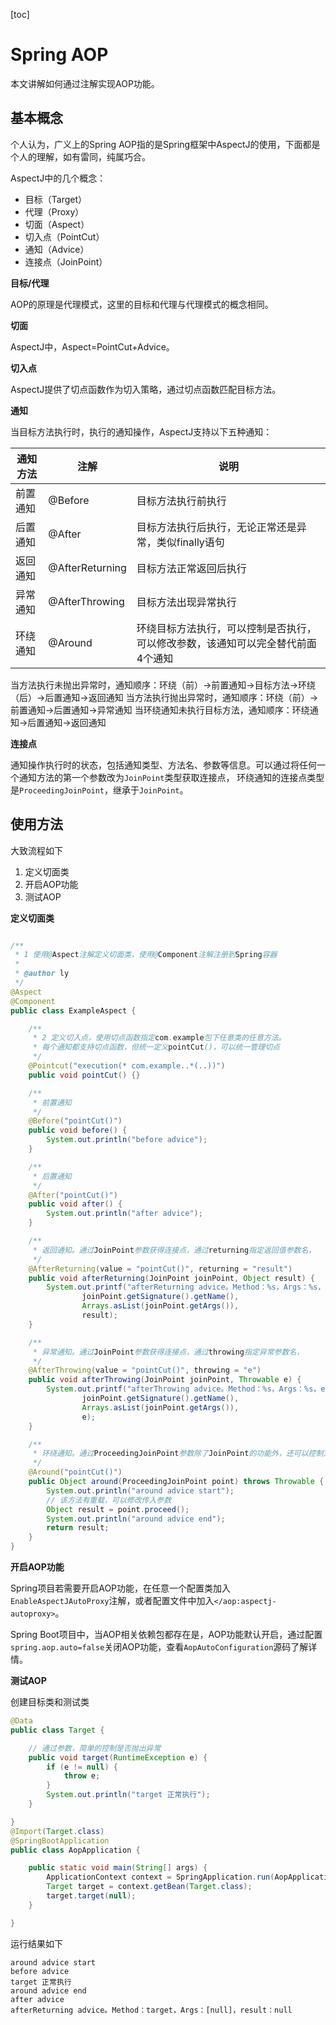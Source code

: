 [toc]

# Spring AOP

本文讲解如何通过注解实现AOP功能。

## 基本概念

个人认为，广义上的Spring AOP指的是Spring框架中AspectJ的使用，下面都是个人的理解，如有雷同，纯属巧合。

AspectJ中的几个概念：

- 目标（Target）
- 代理（Proxy）
- 切面（Aspect）
- 切入点（PointCut）
- 通知（Advice）
- 连接点（JoinPoint）

**目标/代理**

AOP的原理是代理模式，这里的目标和代理与代理模式的概念相同。

**切面**

AspectJ中，Aspect=PointCut+Advice。

**切入点**

AspectJ提供了切点函数作为切入策略，通过切点函数匹配目标方法。

**通知**

当目标方法执行时，执行的通知操作，AspectJ支持以下五种通知：

|通知方法|注解|说明|
|---|---|---|
|前置通知|@Before|目标方法执行前执行|
|后置通知|@After|目标方法执行后执行，无论正常还是异常，类似finally语句|
|返回通知|@AfterReturning|目标方法正常返回后执行|
|异常通知|@AfterThrowing|目标方法出现异常执行|
|环绕通知|@Around|环绕目标方法执行，可以控制是否执行，可以修改参数，该通知可以完全替代前面4个通知|

当方法执行未抛出异常时，通知顺序：环绕（前）->前置通知->目标方法->环绕（后）->后置通知->返回通知
当方法执行抛出异常时，通知顺序：环绕（前）->前置通知->后置通知->异常通知
当环绕通知未执行目标方法，通知顺序：环绕通知->后置通知->返回通知

**连接点**

通知操作执行时的状态，包括通知类型、方法名、参数等信息。可以通过将任何一个通知方法的第一个参数改为`JoinPoint`类型获取连接点，
环绕通知的连接点类型是`ProceedingJoinPoint`，继承于`JoinPoint`。

## 使用方法

大致流程如下

1. 定义切面类
2. 开启AOP功能
3. 测试AOP

**定义切面类**

```java

/**
 * 1 使用@Aspect注解定义切面类，使用@Component注解注册到Spring容器
 *
 * @author ly
 */
@Aspect
@Component
public class ExampleAspect {

    /**
     * 2 定义切入点，使用切点函数指定com.example包下任意类的任意方法。
     * 每个通知都支持切点函数，但统一定义pointCut()，可以统一管理切点
     */
    @Pointcut("execution(* com.example..*(..))")
    public void pointCut() {}

    /**
     * 前置通知
     */
    @Before("pointCut()")
    public void before() {
        System.out.println("before advice");
    }

    /**
     * 后置通知
     */
    @After("pointCut()")
    public void after() {
        System.out.println("after advice");
    }

    /**
     * 返回通知。通过JoinPoint参数获得连接点，通过returning指定返回值参数名，
     */
    @AfterReturning(value = "pointCut()", returning = "result")
    public void afterReturning(JoinPoint joinPoint, Object result) {
        System.out.printf("afterReturning advice。Method：%s，Args：%s，result：%s\n",
                joinPoint.getSignature().getName(),
                Arrays.asList(joinPoint.getArgs()),
                result);
    }

    /**
     * 异常通知。通过JoinPoint参数获得连接点，通过throwing指定异常参数名，
     */
    @AfterThrowing(value = "pointCut()", throwing = "e")
    public void afterThrowing(JoinPoint joinPoint, Throwable e) {
        System.out.printf("afterThrowing advice。Method：%s，Args：%s，exception：%s\n",
                joinPoint.getSignature().getName(),
                Arrays.asList(joinPoint.getArgs()),
                e);
    }

    /**
     * 环绕通知。通过ProceedingJoinPoint参数除了JoinPoint的功能外，还可以控制方法是否执行。
     */
    @Around("pointCut()")
    public Object around(ProceedingJoinPoint point) throws Throwable {
        System.out.println("around advice start");
        // 该方法有重载，可以修改传入参数
        Object result = point.proceed();
        System.out.println("around advice end");
        return result;
    }
}

```

**开启AOP功能**

Spring项目若需要开启AOP功能，在任意一个配置类加入`EnableAspectJAutoProxy`注解，或者配置文件中加入`</aop:aspectj-autoproxy>`。

Spring Boot项目中，当AOP相关依赖包都存在是，AOP功能默认开启，通过配置`spring.aop.auto=false`关闭AOP功能，查看`AopAutoConfiguration`源码了解详情。

**测试AOP**

创建目标类和测试类

```java
@Data
public class Target {

	// 通过参数，简单的控制是否抛出异常
    public void target(RuntimeException e) {
        if (e != null) {
            throw e;
        }
        System.out.println("target 正常执行");
    }

}
@Import(Target.class)
@SpringBootApplication
public class AopApplication {

    public static void main(String[] args) {
        ApplicationContext context = SpringApplication.run(AopApplication.class, args);
        Target target = context.getBean(Target.class);
        target.target(null);
    }

}
```

运行结果如下

```log
around advice start
before advice
target 正常执行
around advice end
after advice
afterReturning advice。Method：target，Args：[null]，result：null
```
